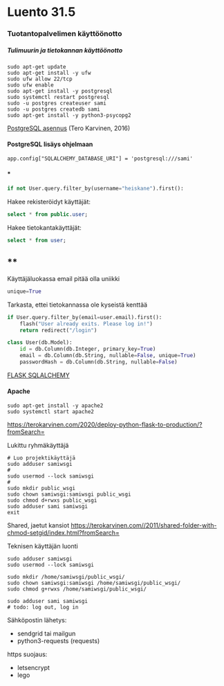 # Luento 31.5

### Tuotantopalvelimen käyttöönotto

##### Tulimuurin ja tietokannan käyttöönotto
```
sudo apt-get update
sudo apt-get install -y ufw
sudo ufw allow 22/tcp
sudo ufw enable
sudo apt-get install -y postgresql
sudo systemctl restart postgresql
sudo -u postgres createuser sami
sudo -u postgres createdb sami
sudo apt-get install -y python3-psycopg2
```
[PostgreSQL asennus](https://terokarvinen.com/2016/install-postgresql-on-ubuntu-new-user-and-database-in-3-commands/index.html) (Tero Karvinen, 2016)
#### PostgreSQL lisäys ohjelmaan
```
app.config["SQLALCHEMY_DATABASE_URI"] = 'postgresql:///sami'
```
#### *
```python
if not User.query.filter_by(username="heiskane").first():
```
Hakee rekisteröidyt käyttäjät:
```sql
select * from public.user;
```
Hakee tietokantakäyttäjät:
```sql
select * from user;
```

## **
Käyttäjäluokassa email pitää olla uniikki
```python
unique=True
```
Tarkasta, ettei tietokannassa ole kyseistä kenttää
```python
if User.query.filter_by(email=user.email).first():
	flash("User already exits. Please log in!")
	return redirect("/login")
```
```python
class User(db.Model):
	id = db.Column(db.Integer, primary_key=True)
	email = db.Column(db.String, nullable=False, unique=True)
	passwordHash = db.Column(db.String, nullable=False)
```
[FLASK SQLALCHEMY](https://flask-sqlalchemy.palletsprojects.com/en/2.x/quickstart/)
#### Apache
```
sudo apt-get install -y apache2
sudo systemctl start apache2

```
https://terokarvinen.com/2020/deploy-python-flask-to-production/?fromSearch=

Lukittu ryhmäkäyttäjä
```
# Luo projektikäyttäjä
sudo adduser samiwsgi
# 
sudo usermod --lock samiwsgi
# 
sudo mkdir public_wsgi
sudo chown samiwsgi:samiwsgi public_wsgi
sudo chmod d+rwxs public_wsgi
sudo adduser sami samiwsgi
exit
```
Shared, jaetut kansiot
https://terokarvinen.com//2011/shared-folder-with-chmod-setgid/index.html?fromSearch=

Teknisen käyttäjän luonti
```
sudo adduser samiwsgi
sudo usermod --lock samiwsgi

sudo mkdir /home/samiwsgi/public_wsgi/
sudo chown samiwsgi:samiwsgi /home/samiwsgi/public_wsgi/
sudo chmod g+rwxs /home/samiwsgi/public_wsgi/

sudo adduser sami samiwsgi
# todo: log out, log in
```
Sähköpostin lähetys:
- sendgrid tai mailgun
- python3-requests (requests)

https suojaus:
- letsencrypt
- lego
